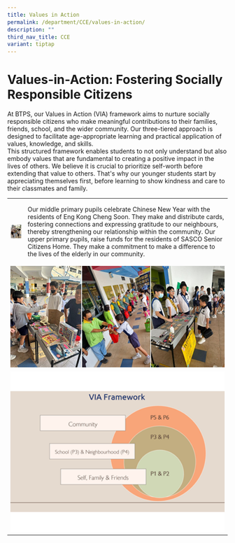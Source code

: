 ```yaml
---
title: Values in Action
permalink: /department/CCE/values-in-action/
description: ""
third_nav_title: CCE
variant: tiptap
---
```

<h1>Values-in-Action: Fostering Socially Responsible Citizens</h1><p>At BTPS, our Values in Action (VIA) framework aims to nurture socially responsible citizens who make meaningful contributions to their families, friends, school, and the wider community. Our three-tiered approach is designed to facilitate age-appropriate learning and practical application of values, knowledge, and skills. <br>This structured framework enables students to not only understand but also embody values that are fundamental to creating a positive impact in the lives of others. We believe it is crucial to prioritize self-worth before extending that value to others. That's why our younger students start by appreciating themselves first, before learning to show kindness and care to their classmates and family.<br></p><table><tbody><tr><th rowspan="1" colspan="1"><div class="isomer-image-wrapper"><img style="width: 100%;" height="auto" width="100%" src="/images/Students%20Activities%20Photos/via1.png"></div></th><td rowspan="1" colspan="2"><p>Our middle primary pupils celebrate Chinese New Year with the residents of Eng Kong Cheng Soon. They make and distribute cards, fostering connections and expressing gratitude to our neighbours, thereby strengthening our relationship within the community. Our upper primary pupils, raise funds for the residents of SASCO Senior Citizens Home. They make a commitment to make a difference to the lives of the elderly in our community.</p></td></tr><tr><td rowspan="1" colspan="3"><div class="isomer-image-wrapper"><img style="width: 100%" height="auto" width="100%" src="/images/Students%20Activities%20Photos/via2.png"></div></td></tr><tr><td rowspan="1" colspan="3"><div class="isomer-image-wrapper"><img style="width: 100%" height="auto" width="100%" src="/images/Students%20Activities%20Photos/viaframework.png"></div></td></tr></tbody></table><h3></h3><p></p>
